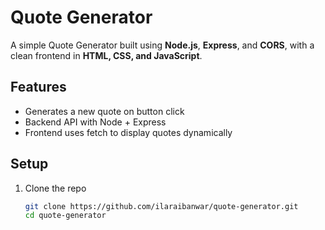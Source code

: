 #  Quote Generator

A simple Quote Generator built using **Node.js**, **Express**, and **CORS**, with a clean frontend in **HTML, CSS, and JavaScript**.

##  Features
- Generates a new quote on button click  
- Backend API with Node + Express  
- Frontend uses fetch to display quotes dynamically  

##  Setup
1. Clone the repo  
   ```bash
   git clone https://github.com/ilaraibanwar/quote-generator.git
   cd quote-generator
